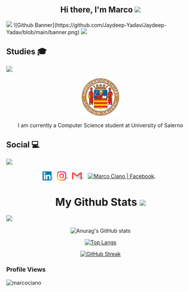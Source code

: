 <h2 align="center"> Hi there, I'm Marco <img src="https://media.giphy.com/media/hvRJCLFzcasrR4ia7z/giphy.gif" width="35"></h2>
 <img src="https://user-images.githubusercontent.com/73097560/115834477-dbab4500-a447-11eb-908a-139a6edaec5c.gif"> 
 ![Github Banner](https://github.com/Jaydeep-Yadav/Jaydeep-Yadav/blob/main/banner.png)
 <img src="https://user-images.githubusercontent.com/73097560/115834477-dbab4500-a447-11eb-908a-139a6edaec5c.gif"> 
<h2> Studies 🎓</h2>
<img src="https://user-images.githubusercontent.com/73097560/115834477-dbab4500-a447-11eb-908a-139a6edaec5c.gif"> 
<p align="center"> <img align="center" src="https://github.com/marcociano/marcociano/blob/main/universita-degli-studi-di-salerno.png" height= "100" width= "100"> 
<br>
<br>
I am currently a Computer Science student at University of Salerno </p>

<h2> Social 💻</h2>
<img src="https://user-images.githubusercontent.com/73097560/115834477-dbab4500-a447-11eb-908a-139a6edaec5c.gif"> 
<p align="center">
<a href="https://www.linkedin.com/in/marco-ciano-06a557195/" target="_blank">
  <img align="center" alt="Marco Ciano | Linkedin" width="24px" src="https://github.com/SatYu26/SatYu26/blob/master/Assets/Linkedin.svg" />
</a> &nbsp;&nbsp;
<a href="https://www.instagram.com/marcociano_/" target="_blank">
  <img align="center" alt="Marco Ciano | Instagram" width="24px" src="https://github.com/SatYu26/SatYu26/blob/master/Assets/Instagram.svg" />
</a> &nbsp;&nbsp;
<a href="mailto:marco.ciano@live.it" >
  <img align="center" alt="Marco Ciano | Gmail" width="26px" src="https://github.com/SatYu26/SatYu26/blob/master/Assets/Gmail.svg" />
</a> &nbsp;&nbsp;
<a href="https://www.facebook.com/marco.ciano.9/">
    <img align="center" alt="Marco Ciano | Facebook" width="24px" src="https://upload.wikimedia.org/wikipedia/en/thumb/0/04/Facebook_f_logo_%282021%29.svg/100px-Facebook_f_logo_%282021%29.svg.png" />
</a> &nbsp;&nbsp;
<p>

<h1 align="center"> My Github Stats <img src="https://media.giphy.com/media/v1.Y2lkPTc5MGI3NjExMDBieGo4YnVpNWVweXhvYTRsYWFjZXNxMHEyN2lwdmJwejllMXg5MyZjdD1z/tVhJw24Gv8FGGlnjDN/giphy.gif" width="50"</img></h1>
<img src="https://user-images.githubusercontent.com/73097560/115834477-dbab4500-a447-11eb-908a-139a6edaec5c.gif"> 
 <div align="center"> 
 
![Anurag's GitHub stats](https://github-readme-stats.vercel.app/api?username=marcociano&show_icons=true&theme=gradients)

 </div>
  
 <div align="center"> 
 
[![Top Langs](https://github-readme-stats.vercel.app/api/top-langs/?username=marcociano&layout=compact)](https://github.com/anuraghazra/github-readme-stats)

 </div>
  
<div align="center">
 
[![GitHub Streak](http://github-readme-streak-stats.herokuapp.com?user=marcociano&theme=dark&hide_border=true&border_radius=20&date_format=j%20M%5B%20Y%5D&background=1A0A3C)](https://git.io/streak-stats)
 
</div>
 
  <p align="right"> <h3>Profile Views </h3> <img src="https://komarev.com/ghpvc/?username=marcociano&label=Profile%20views&color=0e75b6&style=flat"
    alt="marcociano" /> 
  </p>
